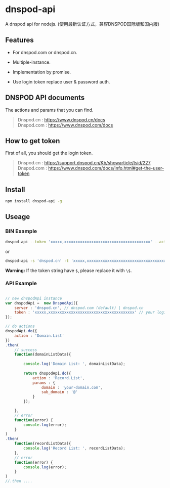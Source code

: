 # dnspod-api

A dnspod api for nodejs. 
(使用最新认证方式，兼容DNSPOD国际版和国内版)

## Features

- For dnspod.com or dnspod.cn.

- Multiple-instance.

- Implementation by promise.

- Use login token replace user & password auth.


## DNSPOD API documents

The actions and params that you can find.

> Dnspod.cn : https://www.dnspod.cn/docs  
> Dnspod.com : https://www.dnspod.com/docs  

## How to get token

First of all, you should get the login token.  

> Dnspod.cn : https://support.dnspod.cn/Kb/showarticle/tsid/227  
> Dnspod.com : https://www.dnspod.com/docs/info.html#get-the-user-token


## Install

```sh
npm install dnspod-api -g
```

## Useage

### BIN Example
```sh
dnspod-api --token 'xxxxx,xxxxxxxxxxxxxxxxxxxxxxxxxxxxxxxxxxxxxx' --action 'Domain.List'
```

or  

```sh
dnspod-api -s 'dnspod.cn' -t 'xxxxx,xxxxxxxxxxxxxxxxxxxxxxxxxxxxxxxxxxxxxx' -a 'Record.List' -p '{"domain": "your-domain.com", "sub_domain": "@"}'
```

**Warning:** If the token string have `$`, please replace it with `\$`.

### API Example

```js

// new dnspodApi instance
var dnspodApi =  new DnspodApi({
    server : 'dnspod.cn', // dnspod.com (default) | dnspod.cn
    token : 'xxxxx,xxxxxxxxxxxxxxxxxxxxxxxxxxxxxxxxxxxxxx' // your login token, you can find how to get token in then top.
});

// do actions
dnspodApi.do({
    action : 'Domain.List'
})
.then(
    // success
    function(domainListData){
        
        console.log('Domain List: ', domainListData);
        
        return dnspodApi.do({
            action : 'Record.List',
            params : {
                domain : 'your-domain.com',
                sub_domain : '@'
            }
        });

    },
    // error
    function(error) {
        console.log(error);
    }
)
.then(
    function(recordListData){
        console.log('Record List: ', recordListData);
    },
    // error
    function(error) {
        console.log(error);
    }
)
//.then ....
```
